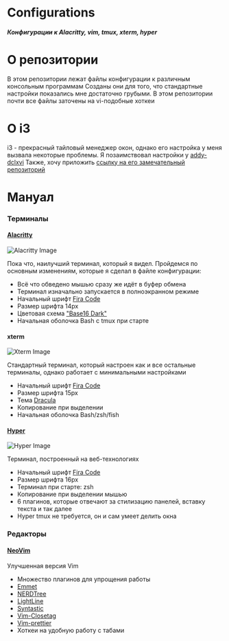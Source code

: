# Configurations

##### Конфигурации к Alacritty, vim, tmux, xterm, hyper

# О репозитории

В этом репозитории лежат файлы конфигурации к различным консольным программам
Созданы они для того, что стандартные настройки показались мне достаточно грубыми. В этом репозитории почти все файлы заточены на vi-подобные хоткеи

# О i3

i3 - прекрасный тайловый менеджер окон, однако его настройка у меня вызвала некоторые проблемы. Я позаимствовал настройки у [addy-dclxvi](https://github.com/addy-dclxvi/)
Также, хочу приложить [ссылку на его замечательный репозиторий](https://github.com/addy-dclxvi/i3-starterpack)

# Мануал

### Терминалы

#### [Alacritty](https://raw.github.com/alacritty/alacritty)

![Alacritty Image](https://raw.github.com/Username77177/Configurations/master/img/Alacritty.png)

Пока что, наилучший терминал, который я видел. Пройдемся по основным изменениям, которые я сделал в файле конфигурации:

- Всё что обведено мышью сразу же идёт в буфер обмена
- Терминал изначально запускается в полноэкранном режиме
- Начальный шрифт [Fira Code](https://github.com/tonsky/FiraCode)
- Размер шрифта 14px
- Цветовая схема ["Base16 Dark"](https://github.com/eendroroy/alacritty-theme)
- Начальная оболочка Bash с tmux при старте

#### xterm

![Xterm Image](https://raw.github.com/Username77177/Configurations/master/img/Xterm.png)

Стандартный терминал, который настроен как и все остальные терминалы, однако работает с минимальными настройками

- Начальный шрифт [Fira Code](https://github.com/tonsky/FiraCode)
- Размер шрифта 15px
- Тема [Dracula](https://github.com/dracula/xresources)
- Копирование при выделении
- Начальная оболочка Bash/zsh/fish

#### [Hyper](https://hyper.is/)

![Hyper Image](https://raw.github.com/Username77177/Configurations/master/img/Hyper.png)

Терминал, построенный на веб-технологиях

- Начальный шрифт [Fira Code](https://github.com/tonsky/FiraCode)
- Размер шрифта 16px
- Терминал при старте: zsh
- Копирование при выделении мышью
- 6 плагинов, которые отвечают за стилизацию панелей, вставку текста и так далее
- Hyper tmux не требуется, он и сам умеет делить окна

### Редакторы

#### [NeoVim](https://neovim.io/)

Улучшенная версия Vim

- Множество плагинов для упрощения работы
- [Emmet](https://github.com/mattn/emmet-vim)
- [NERDTree](https://github.com/preservim/nerdtree)
- [LightLine](https://github.com/itchyny/lightline.vim)
- [Syntastic](https://github.com/scrooloose/syntastic)
- [Vim-Closetag](https://github.com/alvan/vim-closetag)
- [Vim-prettier](https://github.com/prettier/vim-prettier)
- Хоткеи на удобную работу с табами
